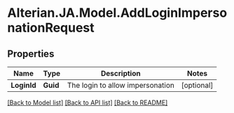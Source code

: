 # Alterian.JA.Model.AddLoginImpersonationRequest

## Properties

Name | Type | Description | Notes
------------ | ------------- | ------------- | -------------
**LoginId** | **Guid** | The login to allow impersonation | [optional] 

[[Back to Model list]](../README.md#documentation-for-models) [[Back to API list]](../README.md#documentation-for-api-endpoints) [[Back to README]](../README.md)

